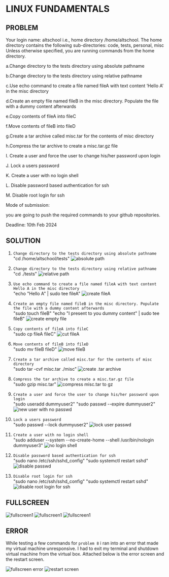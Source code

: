 # LINUX FUNDAMENTALS

## PROBLEM
Your login name: altschool i.e., home directory /home/altschool. The home directory contains the following sub-directories: code, tests, personal, misc Unless otherwise specified, you are running commands from the home directory.

a.Change directory to the tests directory using absolute pathname

b.Change directory to the tests directory using relative pathname

c.Use echo command to create a file named fileA with text content ‘Hello A’ in the misc directory

d.Create an empty file named fileB in the misc directory. Populate the file with a dummy content afterwards

e.Copy contents of fileA into fileC

f.Move contents of fileB into fileD

g.Create a tar archive called misc.tar for the contents of misc directory

h.Compress the tar archive to create a misc.tar.gz file

I. Create a user and force the user to change his/her password upon login

J. Lock a users password

K. Create a user with no login shell

L. Disable password based authentication for ssh

M. Disable root login for ssh

Mode of submission:

you are going to push the required commands to your github repositories.

Deadline: 10th Feb 2024

## SOLUTION

1. `Change directory to the tests directory using absolute pathname`  
    "cd /home/altschool/tests"
    ![absolute path](images/one.png)

2. `Change directory to the tests directory using relative pathname`  
    "cd ./tests"
    ![relative path](images/two.png)

3. `Use echo command to create a file named fileA with text content Hello A in the misc directory`  
    "echo "Hello A" | sudo tee fileA"
    ![create fileA](images/three.png)

4. `Create an empty file named fileB in the misc directory. Populate the file with a dummy content afterwards`  
    "sudo touch fileB"
    "echo "I present to you dummy content" | sudo tee fileB"
    ![create empty file](images/four.png)

5. `Copy contents of fileA into fileC`  
    "sudo cp fileA fileC"
    ![cut fileA](images/five.png)

6. `Move contents of fileB into fileD`  
    "sudo mv fileB fileD"
    ![move fileB](images/six.png)

7. `Create a tar archive called misc.tar for the contents of misc directory`  
    "sudo tar -cvf misc.tar ./misc"
    ![create .tar archive](images/seven.png)

8. `Compress the tar archive to create a misc.tar.gz file`  
    "sudo gzip misc.tar"
    ![compress misc.tar to gz](images/eight.png)

9. `Create a user and force the user to change his/her password upon login`  
    "sudo useradd dummyuser2"
    "sudo passwd --expire dummyuser2"
    ![new user with no passwd](images/nine.png)

10. `Lock a users password`  
    "sudo passwd --lock dummyuser2"
    ![lock user passwd](images/ten.png)

11. `Create a user with no login shell`  
    "sudo adduser --system --no-create-home --shell /usr/bin/nologin dummyuser3"
    ![no login shell](images/eleven.png)

12. `Disable password based authentication for ssh`  
    "sudo nano /etc/ssh/sshd_config"
    "sudo systemctl restart sshd"
    ![disable passwd](images/twelve_thirteen.png)

13. `Disable root login for ssh`  
    "sudo nano /etc/ssh/sshd_config"
    "sudo systemctl restart sshd"
    ![disable root login for ssh](images/twelve_thirteen.png)

## FULLSCREEN
![fullscreen1](images/fs1.png)  ![fullscreen1](images/fs2.png)  ![fullscreen1](images/fs3.png)

## ERROR
While testing a few commands for `problem 8` i ran into an error that made my virtual machine unresponsive. I had to exit my terminal and shutdown virtual machine from the virtual box. Attached below is the error screen and the restart screen.

![fullscreen error](images/error.png)  ![restart screen](images/restart.png)